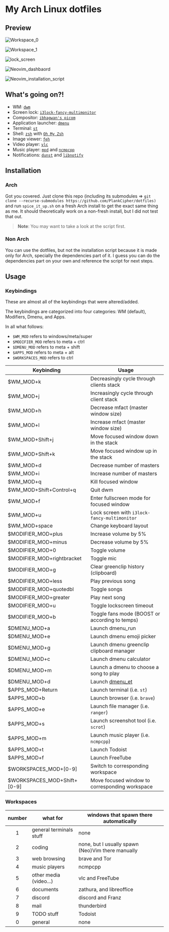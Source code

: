 # My Arch Linux dotfiles

## Preview

![Workspace_0](./images/workspace_0.png)

![Workspace_1](./images/workspace_1.png)

![lock_screen](./images/lock_screen.png)

![Neovim_dashbaord](./images/nvim_dashboard.png)

![Neovim_installation_script](./images/nvim_installation_script.png)

## What's going on?!

- WM: [`dwm`](https://dwm.suckless.org)
- Screen lock: [`i3lock-fancy-multimonitor`](https://github.com/PlankCipher/i3lock-fancy-multimonitor)
- Compositor: [`ibhagwan's picom`](https://github.com/ibhagwan/picom)
- Application launcher: [`dmenu`](https://tools.suckless.org/dmenu)
- Terminal: [`st`](https://st.suckless.org)
- Shell: [`zsh`](https://www.zsh.org/) with [`Oh My Zsh`](https://ohmyz.sh/)
- Image viewer: [`feh`](https://wiki.archlinux.org/index.php/Feh)
- Video player: [`vlc`](https://wiki.archlinux.org/index.php/VLC_media_player)
- Music player: [`mpd`](https://wiki.archlinux.org/index.php/Music_Player_Daemon) and [`ncmpcpp`](https://wiki.archlinux.org/index.php/Ncmpcpp)
- Notifications: [`dunst`](https://wiki.archlinux.org/index.php/Dunst) and [`libnotify`](https://wiki.archlinux.org/index.php/Desktop_notifications#Libnotify)

## Installation

### Arch

Got you covered. Just clone this repo (including its submodules => `git clone --recurse-submodules https://github.com/PlankCipher/dotfiles)` and run `spice_it_up.sh` on a fresh Arch install to get the exact same thing as me. It should theoretically work on a non-fresh install, but I did not test that out.

> **Note**: You may want to take a look at the script first.

### Non Arch

You can use the dotfiles, but not the installation script because it is made only for Arch, specially the dependencies part of it. I guess you can do the dependencies part on your own and reference the script for next steps.

## Usage

### Keybindings

These are almost all of the keybindings that were altered/added.

The keybindings are categorized into four categories: WM (default), Modifiers, Dmenu, and Apps.

In all what follows:

- `$WM_MOD` refers to windows/meta/super
- `$MODIFIER_MOD` refers to meta + ctrl
- `$DMENU_MOD` refers to meta + shift
- `$APPS_MOD` refers to meta + alt
- `$WORKSPACES_MOD` refers to ctrl

| Keybinding                  | Usage                                                |
| --------------------------- | ---------------------------------------------------- |
| $WM_MOD+k                   | Decreasingly cycle through clients stack             |
| $WM_MOD+j                   | Increasingly cycle through client stack              |
| $WM_MOD+h                   | Decrease mfact (master window size)                  |
| $WM_MOD+l                   | Increase mfact (master window size)                  |
| $WM_MOD+Shift+j             | Move focused window down in the stack                |
| $WM_MOD+Shift+k             | Move focused window up in the stack                  |
| $WM_MOD+d                   | Decrease number of masters                           |
| $WM_MOD+i                   | Increase number of masters                           |
| $WM_MOD+q                   | Kill focused window                                  |
| $WM_MOD+Shift+Control+q     | Quit dwm                                             |
| $WM_MOD+f                   | Enter fullscreen mode for focused window             |
| $WM_MOD+u                   | Lock screen with `i3lock-fancy-multimonitor`         |
| $WM_MOD+space               | Change keyboard layout                               |
| $MODIFIER_MOD+plus          | Increase volume by 5%                                |
| $MODIFIER_MOD+minus         | Decrease volume by 5%                                |
| $MODIFIER_MOD+0             | Toggle volume                                        |
| $MODIFIER_MOD+rightbracket  | Toggle mic                                           |
| $MODIFIER_MOD+g             | Clear greenclip history (clipboard)                  |
| $MODIFIER_MOD+less          | Play previous song                                   |
| $MODIFIER_MOD+quotedbl      | Toggle songs                                         |
| $MODIFIER_MOD+greater       | Play next song                                       |
| $MODIFIER_MOD+u             | Toggle lockscreen timeout                            |
| $MODIFIER_MOD+b             | Toggle fans mode (BOOST or according to temps)       |
| $DMENU_MOD+a                | Launch dmenu_run                                     |
| $DMENU_MOD+e                | Launch dmenu emoji picker                            |
| $DMENU_MOD+g                | Launch dmenu greenclip clipboard manager             |
| $DMENU_MOD+c                | Launch dmenu calculator                              |
| $DMENU_MOD+m                | Launch a dmenu to choose a song to play              |
| $DMENU_MOD+d                | Launch [dmenu_et](https://github.com/PlankCipher/et) |
| $APPS_MOD+Return            | Launch terminal (i.e. `st`)                          |
| $APPS_MOD+b                 | Launch browser (i.e. `brave`)                        |
| $APPS_MOD+e                 | Launch file manager (i.e. `ranger`)                  |
| $APPS_MOD+s                 | Launch screenshot tool (i.e. `scrot`)                |
| $APPS_MOD+m                 | Launch music player (i.e. `ncmpcpp`)                 |
| $APPS_MOD+t                 | Launch Todoist                                       |
| $APPS_MOD+f                 | Launch FreeTube                                      |
| $WORKSPACES_MOD+[0-9]       | Switch to corresponding workspace                    |
| $WORKSPACES_MOD+Shift+[0-9] | Move focused window to corresponding workspace       |

### Workspaces

| number | what for                | windows that spawn there automatically            |
| :----: | ----------------------- | ------------------------------------------------- |
|   1    | general terminals stuff | none                                              |
|   2    | coding                  | none, but I usually spawn (Neo)Vim there manually |
|   3    | web browsing            | brave and Tor                                     |
|   4    | music players           | ncmpcpp                                           |
|   5    | other media (video...)  | vlc and FreeTube                                  |
|   6    | documents               | zathura, and libreoffice                          |
|   7    | discord                 | discord and Franz                                 |
|   8    | mail                    | thunderbird                                       |
|   9    | TODO stuff              | Todoist                                           |
|   0    | general                 | none                                              |
